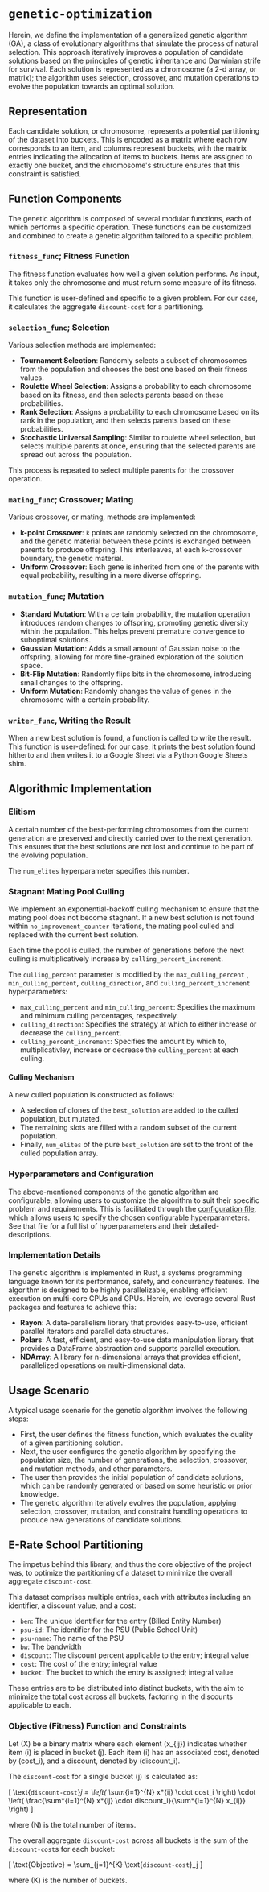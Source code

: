 # `genetic-optimization`

Herein, we define the implementation of a generalized genetic algorithm (GA), a class of evolutionary algorithms that simulate the process of natural selection. This approach iteratively improves a population of candidate solutions based on the principles of genetic inheritance and Darwinian strife for survival. Each solution is represented as a chromosome (a 2-d array, or matrix); the algorithm uses selection, crossover, and mutation operations to evolve the population towards an optimal solution.

## Representation

Each candidate solution, or chromosome, represents a potential partitioning of the dataset into buckets. This is encoded as a matrix where each row corresponds to an item, and columns represent buckets, with the matrix entries indicating the allocation of items to buckets. Items are assigned to exactly one bucket, and the chromosome's structure ensures that this constraint is satisfied.

## Function Components

The genetic algorithm is composed of several modular functions, each of which performs a specific operation. These functions can be customized and combined to create a genetic algorithm tailored to a specific problem.

### `fitness_func`; Fitness Function

The fitness function evaluates how well a given solution performs. As input, it takes only the chromosome and must return some measure of its fitness.

This function is user-defined and specific to a given problem. For our case, it calculates the aggregate `discount-cost` for a partitioning.

### `selection_func`; Selection

Various selection methods are implemented:

-   **Tournament Selection**: Randomly selects a subset of chromosomes from the population and chooses the best one based on their fitness values.
-   **Roulette Wheel Selection**: Assigns a probability to each chromosome based on its fitness, and then selects parents based on these probabilities.
-   **Rank Selection**: Assigns a probability to each chromosome based on its rank in the population, and then selects parents based on these probabilities.
-   **Stochastic Universal Sampling**: Similar to roulette wheel selection, but selects multiple parents at once, ensuring that the selected parents are spread out across the population.

This process is repeated to select multiple parents for the crossover operation.

### `mating_func`; Crossover; Mating

Various crossover, or mating, methods are implemented:

-   **k-point Crossover**: `k` points are randomly selected on the chromosome, and the genetic material between these points is exchanged between parents to produce offspring. This interleaves, at each `k`-crossover boundary, the genetic material.
-   **Uniform Crossover**: Each gene is inherited from one of the parents with equal probability, resulting in a more diverse offspring.

### `mutation_func`; Mutation

-   **Standard Mutation**: With a certain probability, the mutation operation introduces random changes to offspring, promoting genetic diversity within the population. This helps prevent premature convergence to suboptimal solutions.
-   **Gaussian Mutation**: Adds a small amount of Gaussian noise to the offspring, allowing for more fine-grained exploration of the solution space.
-   **Bit-Flip Mutation**: Randomly flips bits in the chromosome, introducing small changes to the offspring.
-   **Uniform Mutation**: Randomly changes the value of genes in the chromosome with a certain probability.

### `writer_func`, Writing the Result

When a new best solution is found, a function is called to write the result. This function is user-defined: for our case, it prints the best solution found hitherto and then writes it to a Google Sheet via a Python Google Sheets shim.

## Algorithmic Implementation

### Elitism

A certain number of the best-performing chromosomes from the current generation are preserved and directly carried over to the next generation. This ensures that the best solutions are not lost and continue to be part of the evolving population.

The `num_elites` hyperparameter specifies this number.

### Stagnant Mating Pool Culling

We implement an exponential-backoff culling mechanism to ensure that the mating pool does not become stagnant. If a new best solution is not found within `no_improvement_counter` iterations, the mating pool culled and replaced with the current best solution.

Each time the pool is culled, the number of generations before the next culling is multiplicatively increase by `culling_percent_increment`.

The `culling_percent` parameter is modified by the `max_culling_percent` , `min_culling_percent`, `culling_direction`, and `culling_percent_increment` hyperparameters:

-   `max_culling_percent` and `min_culling_percent`: Specifies the maximum and minimum culling percentages, respectively.
-   `culling_direction`: Specifies the strategy at which to either increase or decrease the `culling_percent`.
-   `culling_percent_increment`: Specifies the amount by which to, multiplicativley, increase or decrease the `culling_percent` at each culling.

#### Culling Mechanism

A new culled population is constructed as follows:

-   A selection of clones of the `best_solution` are added to the culled population, but mutated.
-   The remaining slots are filled with a random subset of the current population.
-   Finally, `num_elites` of the pure `best_solution` are set to the front of the culled population array.

### Hyperparameters and Configuration

The above-mentioned components of the genetic algorithm are configurable, allowing users to customize the algorithm to suit their specific problem and requirements. This is facilitated through the [configuration file](./config.toml), which allows users to specify the chosen configurable hyperparameters. See that file for a full list of hyperparameters and their detailed-descriptions.

### Implementation Details

The genetic algorithm is implemented in Rust, a systems programming language known for its performance, safety, and concurrency features. The algorithm is designed to be highly parallelizable, enabling efficient execution on multi-core CPUs and GPUs. Herein, we leverage several Rust packages and features to achieve this:

-   **Rayon**: A data-parallelism library that provides easy-to-use, efficient parallel iterators and parallel data structures.
-   **Polars**: A fast, efficient, and easy-to-use data manipulation library that provides a DataFrame abstraction and supports parallel execution.
-   **NDArray**: A library for n-dimensional arrays that provides efficient, parallelized operations on multi-dimensional data.

## Usage Scenario

A typical usage scenario for the genetic algorithm involves the following steps:

-   First, the user defines the fitness function, which evaluates the quality of a given partitioning solution.
-   Next, the user configures the genetic algorithm by specifying the population size, the number of generations, the selection, crossover, and mutation methods, and other parameters.
-   The user then provides the initial population of candidate solutions, which can be randomly generated or based on some heuristic or prior knowledge.
-   The genetic algorithm iteratively evolves the population, applying selection, crossover, mutation, and constraint handling operations to produce new generations of candidate solutions.

## E-Rate School Partitioning

The impetus behind this library, and thus the core objective of the project was, to optimize the partitioning of a dataset to minimize the overall aggregate `discount-cost`.

This dataset comprises multiple entries, each with attributes including an identifier, a discount value, and a cost:

-   `ben`: The unique identifier for the entry (Billed Entity Number)
-   `psu-id`: The identifier for the PSU (Public School Unit)
-   `psu-name`: The name of the PSU
-   `bw`: The bandwidth
-   `discount`: The discount percent applicable to the entry; integral value
-   `cost`: The cost of the entry; integral value
-   `bucket`: The bucket to which the entry is assigned; integral value

These entries are to be distributed into distinct buckets, with the aim to minimize the total cost across all buckets, factoring in the discounts applicable to each.

### Objective (Fitness) Function and Constraints

Let \(X\) be a binary matrix where each element \(x\_{ij}\) indicates whether item \(i\) is placed in bucket \(j\). Each item \(i\) has an associated cost, denoted by \(cost_i\), and a discount, denoted by \(discount_i\).

The `discount-cost` for a single bucket \(j\) is calculated as:

\[ \text{`discount-cost`}_j = \left( \sum_{i=1}^{N} x*{ij} \cdot cost_i \right) \cdot \left( \frac{\sum*{i=1}^{N} x*{ij} \cdot discount_i}{\sum*{i=1}^{N} x\_{ij}} \right) \]

where \(N\) is the total number of items.

The overall aggregate `discount-cost` across all buckets is the sum of the `discount-cost`s for each bucket:

\[ \text{Objective} = \sum\_{j=1}^{K} \text{`discount-cost`}\_j \]

where \(K\) is the number of buckets.
